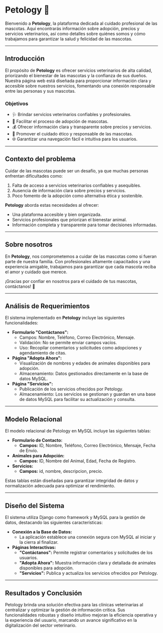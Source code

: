 # Petology 🐾  

Bienvenido a **Petology**, la plataforma dedicada al cuidado profesional de las mascotas. Aquí encontrarás información sobre adopción, precios y servicios veterinarios, así como detalles sobre quiénes somos y cómo trabajamos para garantizar la salud y felicidad de las mascotas.  

---

## Introducción  
El propósito de **Petology** es ofrecer servicios veterinarios de alta calidad, priorizando el bienestar de las mascotas y la confianza de sus dueños. Nuestra página web está diseñada para proporcionar información clara y accesible sobre nuestros servicios, fomentando una conexión responsable entre las personas y sus mascotas. 

### **Objetivos**  
- 🩺 Brindar servicios veterinarios confiables y profesionales.  
- 🐶 Facilitar el proceso de adopción de mascotas.  
- 💰 Ofrecer información clara y transparente sobre precios y servicios.  
- 🌱 Promover el cuidado ético y responsable de las mascotas.  
- 🌐 Garantizar una navegación fácil e intuitiva para los usuarios.  

---

## Contexto del problema  
Cuidar de las mascotas puede ser un desafío, ya que muchas personas enfrentan dificultades como:  
1. Falta de acceso a servicios veterinarios confiables y asequibles.  
2. Ausencia de información clara sobre precios y servicios.  
3. Poco fomento de la adopción como alternativa ética y sostenible.  

**Petology** aborda estas necesidades al ofrecer:  
- Una plataforma accesible y bien organizada.  
- Servicios profesionales que priorizan el bienestar animal.  
- Información completa y transparente para tomar decisiones informadas.  

---

## Sobre nosotros  
En **Petology**, nos comprometemos a cuidar de las mascotas como si fueran parte de nuestra familia. Con profesionales altamente capacitados y una experiencia amigable, trabajamos para garantizar que cada mascota reciba el amor y cuidado que merece.  

¡Gracias por confiar en nosotros para el cuidado de tus mascotas, contáctanos! 🐾  

---

## Análisis de Requerimientos 
El sistema implementado en **Petology** incluye las siguientes funcionalidades:
- **Formulario "Contáctanos":**
  - Campos: Nombre, Teléfono, Correo Electrónico, Mensaje.
  - Validación: No se permite enviar campos vacíos.
  - Uso: Recopilar comentarios y solicitudes como adopciones y agendamiento de citas.
- **Página "Adopta Ahora":**
  - Visualización de nombres y edades de animales disponibles para adopción.
  - Almacenamiento: Datos gestionados directamente en la base de datos MySQL.
- **Página "Servicios":**
  - Publicación de los servicios ofrecidos por Petology.
  - Almacenamiento: Los servicios se gestionan y guardan en una base de datos MySQL para facilitar su actualización y consulta.

---

## Modelo Relacional
El modelo relacional de Petology en MySQL incluye las siguientes tablas:

- **Formulario de Contacto:**
  - **Campos:** ID, Nombre, Teléfono, Correo Electrónico, Mensaje, Fecha de Envío.
- **Animales para Adopción:**
  - **Campos:** ID, Nombre del Animal, Edad, Fecha de Registro.
- **Servicios:**
  - **Campos:** id, nombre, descripcion, precio.

Estas tablas están diseñadas para garantizar integridad de datos y normalización adecuada para optimizar el rendimiento.

---

## Diseño del Sistema
El sistema utiliza Django como framework y MySQL para la gestión de datos, destacando las siguientes características:

- **Conexión a la Base de Datos:**
  - La aplicación establece una conexión segura con MySQL al iniciar y la cierra al finalizar.
- **Páginas Interactivas:**
  - **"Contáctanos":** Permite registrar comentarios y solicitudes de los usuarios.
  - **"Adopta Ahora":** Muestra información clara y detallada de animales disponibles para adopción.
  - **"Servicios":** Publica y actualiza los servicios ofrecidos por Petology.

---

## Resultados y Conclusión
Petology brinda una solución efectiva para las clínicas veterinarias al centralizar y optimizar la gestión de información crítica. Sus funcionalidades robustas y diseño intuitivo mejoran la eficiencia operativa y la experiencia del usuario, marcando un avance significativo en la digitalización del sector veterinario.
